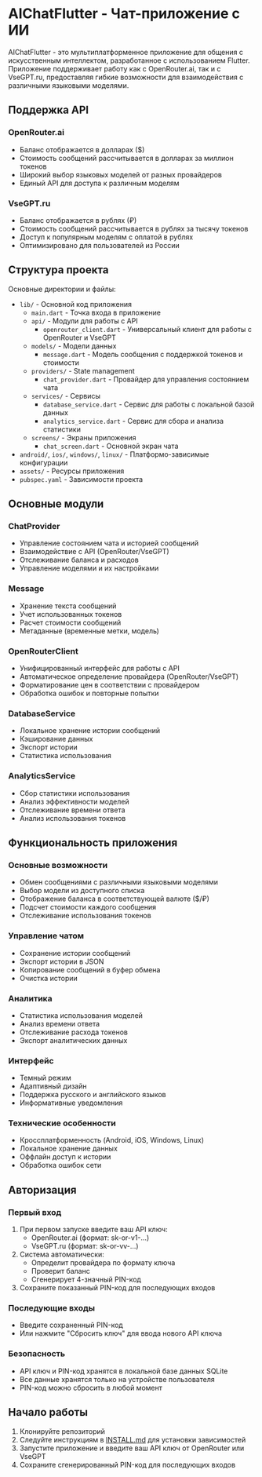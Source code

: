 # AIChatFlutter - Чат-приложение с ИИ

AIChatFlutter - это мультиплатформенное приложение для общения с искусственным интеллектом, разработанное с использованием Flutter. Приложение поддерживает работу как с OpenRouter.ai, так и с VseGPT.ru, предоставляя гибкие возможности для взаимодействия с различными языковыми моделями.

## Поддержка API

### OpenRouter.ai
- Баланс отображается в долларах ($)
- Стоимость сообщений рассчитывается в долларах за миллион токенов
- Широкий выбор языковых моделей от разных провайдеров
- Единый API для доступа к различным моделям

### VseGPT.ru
- Баланс отображается в рублях (₽)
- Стоимость сообщений рассчитывается в рублях за тысячу токенов
- Доступ к популярным моделям с оплатой в рублях
- Оптимизировано для пользователей из России

## Структура проекта

Основные директории и файлы:

- `lib/` - Основной код приложения
  - `main.dart` - Точка входа в приложение
  - `api/` - Модули для работы с API
    - `openrouter_client.dart` - Универсальный клиент для работы с OpenRouter и VseGPT
  - `models/` - Модели данных
    - `message.dart` - Модель сообщения с поддержкой токенов и стоимости
  - `providers/` - State management
    - `chat_provider.dart` - Провайдер для управления состоянием чата
  - `services/` - Сервисы
    - `database_service.dart` - Сервис для работы с локальной базой данных
    - `analytics_service.dart` - Сервис для сбора и анализа статистики
  - `screens/` - Экраны приложения
    - `chat_screen.dart` - Основной экран чата
- `android/`, `ios/`, `windows/`, `linux/` - Платформо-зависимые конфигурации
- `assets/` - Ресурсы приложения
- `pubspec.yaml` - Зависимости проекта

## Основные модули

### ChatProvider
- Управление состоянием чата и историей сообщений
- Взаимодействие с API (OpenRouter/VseGPT)
- Отслеживание баланса и расходов
- Управление моделями и их настройками

### Message
- Хранение текста сообщений
- Учет использованных токенов
- Расчет стоимости сообщений
- Метаданные (временные метки, модель)

### OpenRouterClient
- Унифицированный интерфейс для работы с API
- Автоматическое определение провайдера (OpenRouter/VseGPT)
- Форматирование цен в соответствии с провайдером
- Обработка ошибок и повторные попытки

### DatabaseService
- Локальное хранение истории сообщений
- Кэширование данных
- Экспорт истории
- Статистика использования

### AnalyticsService
- Сбор статистики использования
- Анализ эффективности моделей
- Отслеживание времени ответа
- Анализ использования токенов

## Функциональность приложения

### Основные возможности
- Обмен сообщениями с различными языковыми моделями
- Выбор модели из доступного списка
- Отображение баланса в соответствующей валюте ($/₽)
- Подсчет стоимости каждого сообщения
- Отслеживание использования токенов

### Управление чатом
- Сохранение истории сообщений
- Экспорт истории в JSON
- Копирование сообщений в буфер обмена
- Очистка истории

### Аналитика
- Статистика использования моделей
- Анализ времени ответа
- Отслеживание расхода токенов
- Экспорт аналитических данных

### Интерфейс
- Темный режим
- Адаптивный дизайн
- Поддержка русского и английского языков
- Информативные уведомления

### Технические особенности
- Кроссплатформенность (Android, iOS, Windows, Linux)
- Локальное хранение данных
- Оффлайн доступ к истории
- Обработка ошибок сети

## Авторизация

### Первый вход
1. При первом запуске введите ваш API ключ:
   - OpenRouter.ai (формат: sk-or-v1-...)
   - VseGPT.ru (формат: sk-or-vv-...)
2. Система автоматически:
   - Определит провайдера по формату ключа
   - Проверит баланс
   - Сгенерирует 4-значный PIN-код
3. Сохраните показанный PIN-код для последующих входов

### Последующие входы
- Введите сохраненный PIN-код
- Или нажмите "Сбросить ключ" для ввода нового API ключа

### Безопасность
- API ключ и PIN-код хранятся в локальной базе данных SQLite
- Все данные хранятся только на устройстве пользователя
- PIN-код можно сбросить в любой момент

## Начало работы

1. Клонируйте репозиторий
2. Следуйте инструкциям в [INSTALL.md](INSTALL.md) для установки зависимостей
3. Запустите приложение и введите ваш API ключ от OpenRouter или VseGPT
4. Сохраните сгенерированный PIN-код для последующих входов
